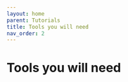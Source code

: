 ```yaml
--- 
layout: home
parent: Tutorials
title: Tools you will need
nav_order: 2
--- 
```

# Tools you will need
